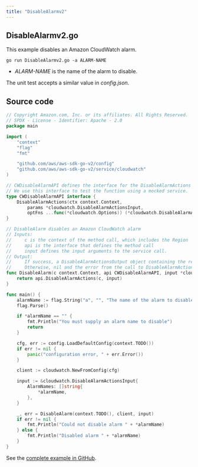 ```yaml
---
title: "DisableAlarmv2"
---
```

## DisableAlarmv2.go

This example disables an Amazon CloudWatch alarm.

`go run DisableAlarmv2.go -a ALARM-NAME`

- _ALARM-NAME_ is the name of the alarm to disable.

The unit test accepts a similar value in _config.json_.

## Source code

```go
// Copyright Amazon.com, Inc. or its affiliates. All Rights Reserved.
// SPDX - License - Identifier: Apache - 2.0
package main

import (
	"context"
	"flag"
	"fmt"

	"github.com/aws/aws-sdk-go-v2/config"
	"github.com/aws/aws-sdk-go-v2/service/cloudwatch"
)

// CWDisableAlarmAPI defines the interface for the DisableAlarmActions function.
// We use this interface to test the function using a mocked service.
type CWDisableAlarmAPI interface {
	DisableAlarmActions(ctx context.Context,
		params *cloudwatch.DisableAlarmActionsInput,
		optFns ...func(*cloudwatch.Options)) (*cloudwatch.DisableAlarmActionsOutput, error)
}

// DisableAlarm disables an Amazon CloudWatch alarm
// Inputs:
//     c is the context of the method call, which includes the Region
//     api is the interface that defines the method call
//     input defines the input arguments to the service call.
// Output:
//     If success, a DisableAlarmActionsOutput object containing the result of the service call and nil
//     Otherwise, nil and the error from the call to DisableAlarmActions
func DisableAlarm(c context.Context, api CWDisableAlarmAPI, input *cloudwatch.DisableAlarmActionsInput) (*cloudwatch.DisableAlarmActionsOutput, error) {
	return api.DisableAlarmActions(c, input)
}

func main() {
	alarmName := flag.String("a", "", "The name of the alarm to disable")
	flag.Parse()

	if *alarmName == "" {
		fmt.Println("You must supply an alarm name to disable")
		return
	}

	cfg, err := config.LoadDefaultConfig(context.TODO())
	if err != nil {
		panic("configuration error, " + err.Error())
	}

	client := cloudwatch.NewFromConfig(cfg)

	input := &cloudwatch.DisableAlarmActionsInput{
		AlarmNames: []string{
			*alarmName,
		},
	}

	_, err = DisableAlarm(context.TODO(), client, input)
	if err != nil {
		fmt.Println("Could not disable alarm " + *alarmName)
	} else {
		fmt.Println("Disabled alarm " + *alarmName)
	}
}

```

See the [complete example in GitHub](https://github.com/awsdocs/aws-doc-sdk-examples/blob/master/gov2/cloudwatch/DisableAlarm/DisableAlarmv2.go).